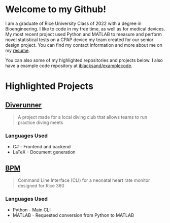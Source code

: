 # Welcome to my Github!

I am a graduate of Rice University Class of 2022 with a degree in Bioengineering. I like to code in my free time, as well as for medical devices. My most recent project used Python and MATLAB to measure and perform novel statistical tests on a CPAP device my team created for our senior design project. You can find my contact information and more about me on my <a href="https://iblacksand.github.io/resume/" target="_blank">resume</a>.

You can also some of my highlighted repositories and projects below. I also have a example code repository at [iblacksand/examplecode](https://github.com/iblacksand/examplecode).

# Highlighted Projects

## [Diverunner](https://github.com/iblacksand/DiveRunner)

> A project made for a local diving club that allows teams to run practice diving meets

### Languages Used

- C# - Frontend and backend
- LaTeX - Document generation

## [BPM](https://github.com/iblacksand/BPM)

> Command Line Interface (CLI) for a neonatal heart rate monitor designed for Rice 360

### Languages Used

- Python - Main CLI
- MATLAB - Requested conversion from Python to MATLAB





<!--
**iblacksand/iblacksand** is a ✨ _special_ ✨ repository because its `README.md` (this file) appears on your GitHub profile.

Here are some ideas to get you started:

- 🔭 I’m currently working on ...
- 🌱 I’m currently learning ...
- 👯 I’m looking to collaborate on ...
- 🤔 I’m looking for help with ...
- 💬 Ask me about ...
- 📫 How to reach me: ...
- 😄 Pronouns: ...
- ⚡ Fun fact: ...
-->

